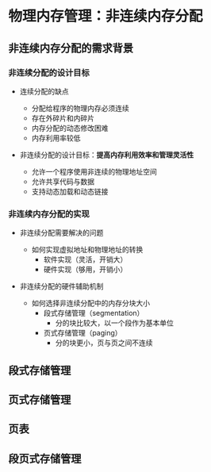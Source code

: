 <!--
 * @Description: 
 * @Author: Hongyang_Yang
 * @Date: 2020-08-12 12:21:10
 * @LastEditors: Hongyang_Yang
 * @LastEditTime: 2020-08-12 12:30:16
-->
# 物理内存管理：非连续内存分配

## 非连续内存分配的需求背景
### 非连续分配的设计目标
- 连续分配的缺点
  - 分配给程序的物理内存必须连续
  - 存在外碎片和内碎片
  - 内存分配的动态修改困难
  - 内存利用率较低

- 非连续分配的设计目标：**提高内存利用效率和管理灵活性**
  - 允许一个程序使用非连续的物理地址空间
  - 允许共享代码与数据
  - 支持动态加载和动态链接

### 非连续内存分配的实现
- 非连续分配需要解决的问题
  - 如何实现虚拟地址和物理地址的转换
    - 软件实现（灵活，开销大）
    - 硬件实现（够用，开销小）

- 非连续分配的硬件辅助机制
  - 如何选择非连续分配中的内存分块大小
    - 段式存储管理（segmentation）
      - 分的块比较大，以一个段作为基本单位
    - 页式存储管理（paging）
      - 分的块更小，页与页之间不连续

## 段式存储管理


## 页式存储管理


## 页表


## 段页式存储管理

